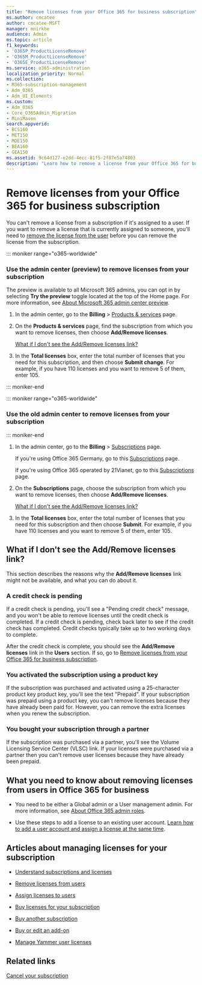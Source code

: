 ```yaml
---
title: "Remove licenses from your Office 365 for business subscription"
ms.author: cmcatee
author: cmcatee-MSFT
manager: mnirkhe
audience: Admin
ms.topic: article
f1_keywords:
- 'O365P_ProductLicenseRemove'
- 'O365M_ProductLicenseRemove'
- 'O365E_ProductLicenseRemove'
ms.service: o365-administration
localization_priority: Normal
ms.collection: 
- M365-subscription-management
- Adm_O365
- Adm_UI_Elements
ms.custom:
- Adm_O365
- Core_O365Admin_Migration
- MiniMaven
search.appverid:
- BCS160
- MET150
- MOE150
- BEA160
- GEA150
ms.assetid: 9c64d127-e2dd-4ecc-81f5-2f87e5a74803
description: "Learn how to remove a license from your Office 365 for business subscription when the license is already assigned to someone."
---
```

<!-- Clone: AgentUniversity\admin\Remove-licenses-subscription.md -->

# Remove licenses from your Office 365 for business subscription

You can't remove a license from a subscription if it's assigned to a user. If you want to remove a license that is currently assigned to someone, you'll need to [remove the license from the user](remove-licenses-from-users.md) before you can remove the license from the subscription.

::: moniker range="o365-worldwide"

### Use the admin center (preview) to remove licenses from your subscription

The preview is available to all Microsoft 365 admins, you can opt in by selecting **Try the preview** toggle located at the top of the Home page. For more information, see [About Microsoft 365 admin center preview](../microsoft-365-admin-center-preview.md).

1. In the admin center, go to the **Billing** \> <a href="https://go.microsoft.com/fwlink/p/?linkid=842054" target="_blank">Products & services</a> page.

2. On the **Products & services** page, find the subscription from which you want to remove licenses, then choose **Add/Remove licenses**.

    [What if I don't see the Add/Remove licenses link?](#what-if-i-dont-see-the-addremove-licenses-link)

3. In the **Total licenses** box, enter the total number of licenses that you need for this subscription, and then choose **Submit change**. For example, if you have 110 licenses and you want to remove 5 of them, enter 105.

::: moniker-end

::: moniker range="o365-worldwide"
### Use the old admin center to remove licenses from your subscription
::: moniker-end

1. In the admin center, go to the **Billing** \> <a href="https://go.microsoft.com/fwlink/p/?linkid=842054" target="_blank">Subscriptions</a> page.

    If you're using Office 365 Germany, go to this <a href="https://go.microsoft.com/fwlink/p/?linkid=847745" target="_blank">Subscriptions</a> page.

    If you're using Office 365 operated by 21Vianet, go to this <a href="https://go.microsoft.com/fwlink/p/?linkid=850626" target="_blank">Subscriptions</a> page.

2. On the **Subscriptions** page, choose the subscription from which you want to remove licenses, then choose **Add/Remove licenses**.

    [What if I don't see the Add/Remove licenses link?](#what-if-i-dont-see-the-addremove-licenses-link)

3. In the **Total licenses** box, enter the total number of licenses that you need for this subscription and then choose **Submit**. For example, if you have 110 licenses and you want to remove 5 of them, enter 105.

## What if I don't see the Add/Remove licenses link?

This section describes the reasons why the **Add/Remove licenses** link might not be available, and what you can do about it.
  
### A credit check is pending

If a credit check is pending, you'll see a "Pending credit check" message, and you won't be able to remove licenses until the credit check is completed. If a credit check is pending, check back later to see if the credit check has completed. Credit checks typically take up to two working days to complete.
  
After the credit check is complete, you should see the **Add/Remove licenses** link in the **Users** section. If so, go to [Remove licenses from your Office 365 for business subscription](#remove-licenses-from-your-office-365-for-business-subscription).
  
### You activated the subscription using a product key

If the subscription was purchased and activated using a 25-character product key product key, you'll see the text "Prepaid". If your subscription was prepaid using a product key, you can't remove licenses because they have already been paid for. However, you can remove the extra licenses when you renew the subscription.
  
### You bought your subscription through a partner

If the subscription was purchased via a partner, you'll see the Volume Licensing Service Center (VLSC) link. If your licenses were purchased via a partner then you can't remove user licenses because they have already been prepaid. 
  
## What you need to know about removing licenses from users in Office 365 for business

- You need to be either a Global admin or a User management admin. For more information, see [About Office 365 admin roles](../add-users/about-admin-roles.md).

- Use these steps to add a license to an existing user account. [Learn how to add a user account and assign a license at the same time](../add-users/add-users.md).

## Articles about managing licenses for your subscription

- [Understand subscriptions and licenses](subscriptions-and-licenses.md)

- [Remove licenses from users](remove-licenses-from-users.md)

- [Assign licenses to users](assign-licenses-to-users.md)

- [Buy licenses for your subscription](buy-licenses.md)

- [Buy another subscription](buy-another-subscription.md)

- [Buy or edit an add-on](buy-or-edit-an-add-on.md)

- [Manage Yammer user licenses](https://docs.microsoft.com/en-us/yammer/manage-yammer-users/manage-yammer-licenses-in-office-365)

## Related links

[Cancel your subscription](cancel-your-subscription.md)